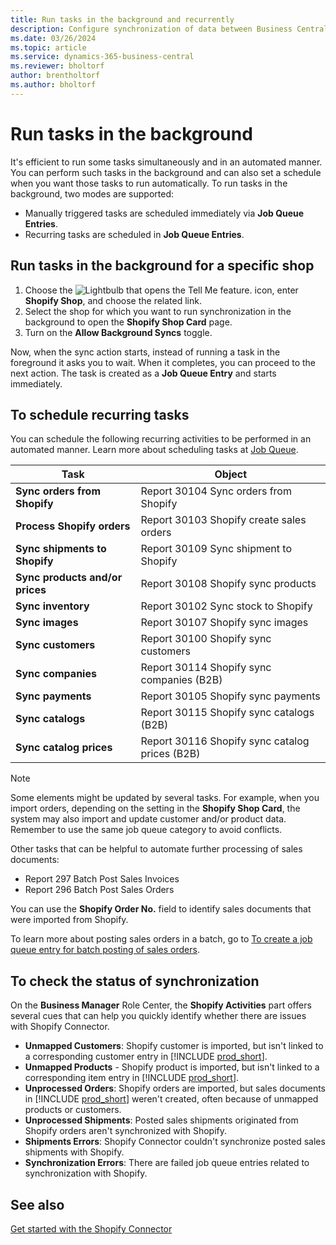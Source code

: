 ```yaml
---
title: Run tasks in the background and recurrently
description: Configure synchronization of data between Business Central and Shopify in the background.
ms.date: 03/26/2024
ms.topic: article
ms.service: dynamics-365-business-central
ms.reviewer: bholtorf
author: brentholtorf
ms.author: bholtorf
---
```


# Run tasks in the background

It's efficient to run some tasks simultaneously and in an automated manner. You can perform such tasks in the background and can also set a schedule when you want those tasks to run automatically. To run tasks in the background, two modes are supported:

- Manually triggered tasks are scheduled immediately via **Job Queue Entries**.
- Recurring tasks are scheduled in **Job Queue Entries**.

## Run tasks in the background for a specific shop

1. Choose the ![Lightbulb that opens the Tell Me feature.](../media/ui-search/search_small.png "Tell me what you want to do") icon, enter **Shopify Shop**, and choose the related link.
2. Select the shop for which you want to run synchronization in the background to open the **Shopify Shop Card** page.
3. Turn on the **Allow Background Syncs** toggle.

Now, when the sync action starts, instead of running a task in the foreground it asks you to wait. When it completes, you can proceed to the next action. The task is created as a **Job Queue Entry** and starts immediately.

## To schedule recurring tasks

You can schedule the following recurring activities to be performed in an automated manner. Learn more about scheduling tasks at [Job Queue](../admin-job-queues-schedule-tasks.md).

|Task|Object|
|------|------------|
|**Sync orders from Shopify**|Report 30104 Sync orders from Shopify|
|**Process Shopify orders**|Report 30103 Shopify create sales orders|
|**Sync shipments to Shopify**|Report 30109 Sync shipment to Shopify|
|**Sync products and/or prices**|Report 30108 Shopify sync products|
|**Sync inventory**|Report 30102 Sync stock to Shopify|
|**Sync images**|Report 30107 Shopify sync images|
|**Sync customers**|Report 30100 Shopify sync customers|
|**Sync companies**|Report 30114 Shopify sync companies (B2B)|
|**Sync payments**|Report 30105 Shopify sync payments|
|**Sync catalogs**|Report 30115 Shopify sync catalogs (B2B)|
|**Sync catalog prices**|Report 30116 Shopify sync catalog prices (B2B)|

> [!NOTE]
> Some elements might be updated by several tasks. For example, when you import orders, depending on the setting in the **Shopify Shop Card**, the system may also import and update customer and/or product data. Remember to use the same job queue category to avoid conflicts.

Other tasks that can be helpful to automate further processing of sales documents:

- Report 297 Batch Post Sales Invoices
- Report 296 Batch Post Sales Orders

You can use the **Shopify Order No.** field to identify sales documents that were imported from Shopify.

To learn more about posting sales orders in a batch, go to [To create a job queue entry for batch posting of sales orders](../ui-batch-posting.md#to-create-a-job-queue-entry-for-batch-posting-of-sales-orders).

## To check the status of synchronization

On the **Business Manager** Role Center, the **Shopify Activities** part offers several cues that can help you quickly identify whether there are issues with Shopify Connector.

- **Unmapped Customers**: Shopify customer is imported, but isn't linked to a corresponding customer entry in [!INCLUDE [prod_short](../includes/prod_short.md)].
- **Unmapped Products** - Shopify product is imported, but isn't linked to a corresponding item entry in [!INCLUDE [prod_short](../includes/prod_short.md)].
- **Unprocessed Orders**: Shopify orders are imported, but sales documents in [!INCLUDE [prod_short](../includes/prod_short.md)] weren't created, often because of unmapped products or customers.
- **Unprocessed Shipments**: Posted sales shipments originated from Shopify orders aren't synchronized with Shopify.
- **Shipments Errors**: Shopify Connector couldn't synchronize posted sales shipments with Shopify.
- **Synchronization Errors**: There are failed job queue entries related to synchronization with Shopify.

## See also

[Get started with the Shopify Connector](get-started.md)  
